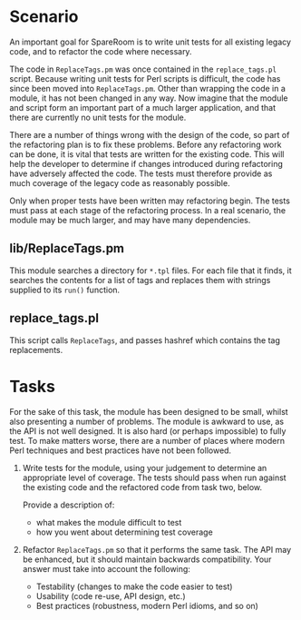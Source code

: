 # Scenario

An important goal for SpareRoom is to write unit tests for all existing legacy
code, and to refactor the code where necessary.

The code in `ReplaceTags.pm` was once contained in the `replace_tags.pl`
script.  Because writing unit tests for Perl scripts is difficult, the code
has since been moved into `ReplaceTags.pm`.  Other than wrapping the code in
a module,  it has not been changed in any way.  Now imagine that the module
and script form an important part of a much larger application, and that there
are currently no unit tests for the module.

There are a number of things wrong with the design of the code, so part
of the refactoring plan is to fix these problems.  Before any refactoring work
can be done, it is vital that tests are written for the existing code.  This
will help the developer to determine if changes introduced during refactoring
have adversely affected the code.  The tests must therefore provide as much
coverage of the legacy code as reasonably possible.

Only when proper tests have been written may refactoring begin.  The tests
must pass at each stage of the refactoring process.  In a real scenario, the
module may be much larger, and may have many dependencies.

## lib/ReplaceTags.pm

This module searches a directory for `*.tpl` files.  For each file that it
finds, it searches the contents for a list of tags and replaces them with
strings supplied to its `run()` function.

## replace_tags.pl

This script calls `ReplaceTags`, and passes hashref which contains the tag
replacements.

# Tasks

For the sake of this task, the module has been designed to be small, whilst
also presenting a number of problems.  The module is awkward to use, as the
API is not well designed.  It is also hard (or perhaps impossible) to fully
test.  To make matters worse, there are a number of places where modern Perl
techniques and best practices have not been followed.

1. Write tests for the module, using your judgement to determine an appropriate
   level of coverage.  The tests should pass when run against the existing code
   and the refactored code from task two, below.

   Provide a description of:
   
   - what makes the module difficult to test
   - how you went about determining test coverage

2. Refactor `ReplaceTags.pm` so that it performs the same task.  The API may be
   enhanced, but it should maintain backwards compatibility.  Your answer
   must take into account the following:

   - Testability    (changes to make the code easier to test)
   - Usability      (code re-use, API design, etc.)
   - Best practices (robustness, modern Perl idioms, and so on)
